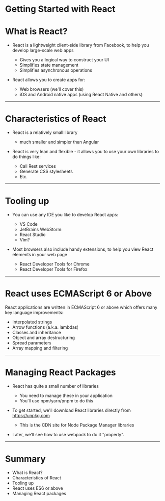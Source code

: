 # Getting Started with React

# What is React?

- React is a lightweight client-side library from Facebook, to help you develop large-scale web apps
  - Gives you a logical way to construct your UI
  - Simplifies state management
  - Simplifies asynchronous operations

- React allows you to create apps for:
  - Web browsers (we'll cover this)
  - iOS and Android native apps (using React Native and others)

---

# Characteristics of React

- React is a relatively small library
  - much smaller and simpler than Angular

- React is very lean and flexible - it allows you to use your own libraries to do things like:
  - Call Rest services
  - Generate CSS stylesheets
  - Etc.

---

# Tooling up

- You can use any IDE you like to develop React apps:
  - VS Code
  - JetBrains WebStorm
  - React Studio
  - Vim?

- Most browsers also include handy extensions, to help you view React elements in your web page
  - React Developer Tools for Chrome
  - React Developer Tools for Firefox

---

# React uses ECMAScript 6 or Above

React applications are written in ECMAScript 6 or above which offers many key language improvements:

- Interpolated strings
- Arrow functions (a.k.a. lambdas)
- Classes and inheritance
- Object and array destructuring
- Spread parameters
- Array mapping and filtering

---

# Managing React Packages

- React has quite a small number of libraries
  - You need to manage these in your application
  - You'll use npm/yarn/pnpm to do this

- To get started, we'll download React libraries directly from https://unpkg.com
  - This is the CDN site for Node Package Manager libraries

- Later, we'll see how to use webpack to do it "properly".

---

# Summary

- What is React?
- Characteristics of React
- Tooling up
- React uses ES6 or above
- Managing React packages
